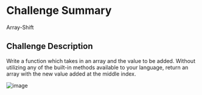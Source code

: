 
# Challenge Summary
Array-Shift


## Challenge Description

Write a function which takes in an array and the value to be added. Without utilizing any of the built-in methods available to your language, return an array with the new value added at the middle index.


![image](https://user-images.githubusercontent.com/33704616/115461299-e15a1e00-a1ee-11eb-96c2-ddbb950bf12a.png)
